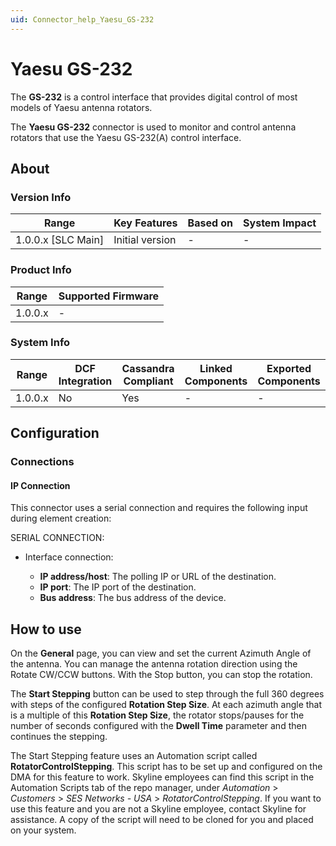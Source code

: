 ```yaml
---
uid: Connector_help_Yaesu_GS-232
---
```


# Yaesu GS-232

The **GS-232** is a control interface that provides digital control of most models of Yaesu antenna rotators.

The **Yaesu GS-232** connector is used to monitor and control antenna rotators that use the Yaesu GS-232(A) control interface.

## About

### Version Info

| Range                | Key Features     | Based on     | System Impact     |
|----------------------|------------------|--------------|-------------------|
| 1.0.0.x \[SLC Main\] | Initial version  | \-           | \-                |

### Product Info

| Range     | Supported Firmware     |
|-----------|------------------------|
| 1.0.0.x   | \-                     |

### System Info

| Range     | DCF Integration     | Cassandra Compliant     | Linked Components     | Exported Components     |
|-----------|---------------------|-------------------------|-----------------------|-------------------------|
| 1.0.0.x   | No                  | Yes                     | \-                    | \-                      |

## Configuration

### Connections

#### IP Connection

This connector uses a serial connection and requires the following input during element creation:

SERIAL CONNECTION:

- Interface connection:

  - **IP address/host**: The polling IP or URL of the destination.
  - **IP port**: The IP port of the destination.
  - **Bus address**: The bus address of the device.

## How to use

On the **General** page, you can view and set the current Azimuth Angle of the antenna. You can manage the antenna rotation direction using the Rotate CW/CCW buttons. With the Stop button, you can stop the rotation.

The **Start Stepping** button can be used to step through the full 360 degrees with steps of the configured **Rotation Step Size**. At each azimuth angle that is a multiple of this **Rotation Step Size**, the rotator stops/pauses for the number of seconds configured with the **Dwell Time** parameter and then continues the stepping.

The Start Stepping feature uses an Automation script called **RotatorControlStepping**. This script has to be set up and configured on the DMA for this feature to work. Skyline employees can find this script in the Automation Scripts tab of the repo manager, under *Automation* \> *Customers* \> *SES Networks - USA* \> *RotatorControlStepping*. If you want to use this feature and you are not a Skyline employee, contact Skyline for assistance. A copy of the script will need to be cloned for you and placed on your system.

